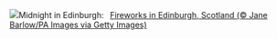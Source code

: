![](https://www.bing.com/th?id=OHR.Hogmanay2024_EN-GB1967612260_UHD.jpg&w=1000)Midnight in Edinburgh:&nbsp;&ensp;[Fireworks in Edinburgh, Scotland (© Jane Barlow/PA Images via Getty Images)](https://www.bing.com/th?id=OHR.Hogmanay2024_EN-GB1967612260_UHD.jpg)
<br><br/>
